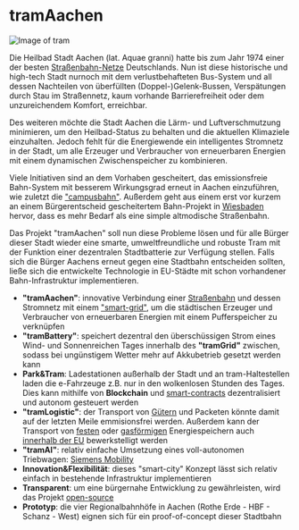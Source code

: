 # tramAachen
![Image of tram](https://upload.wikimedia.org/wikipedia/commons/thumb/4/49/ASEAG_1006.JPG/1200px-ASEAG_1006.JPG)

Die Heilbad Stadt Aachen (lat. Aquae granni) hatte bis zum Jahr 1974 einer der besten [Straßenbahn-Netze](https://de.m.wikipedia.org/wiki/Stra%C3%9Fenbahn_Aachen) Deutschlands. Nun ist diese historische und high-tech Stadt nurnoch mit dem verlustbehafteten Bus-System und all dessen Nachteilen von überfüllten (Doppel-)Gelenk-Bussen, Verspätungen durch Stau im Straßennetz, kaum vorhande Barrierefreiheit oder dem unzureichendem Komfort, erreichbar.

Des weiteren möchte die Stadt Aachen die Lärm- und Luftverschmutzung minimieren, um den Heilbad-Status zu behalten und die aktuellen Klimaziele einzuhalten. Jedoch fehlt für die Energiewende ein intelligentes Stromnetz in der Stadt, um alle Erzeuger und Verbraucher von erneuerbaren Energien mit einem dynamischen Zwischenspeicher zu kombinieren. 

Viele Initiativen sind an dem Vorhaben gescheitert, das emissionsfreie Bahn-System mit besserem Wirkungsgrad erneut in Aachen einzuführen, wie zuletzt die ["campusbahn"](https://de.wikipedia.org/wiki/Campusbahn).
Außerdem geht aus einem erst vor kurzem an einem Bürgerentscheid gescheitertem Bahn-Projekt in [Wiesbaden](https://de.wikipedia.org/wiki/Citybahn_Wiesbaden) hervor, dass es mehr Bedarf als eine simple altmodische Straßenbahn.

Das Projekt "tramAachen" soll nun diese Probleme lösen und für alle Bürger dieser Stadt wieder eine smarte, umweltfreundliche und robuste Tram mit der Funktion einer dezentralen Stadtbatterie zur Verfügung stellen.
Falls sich die Bürger Aachens erneut gegen eine Stadtbahn entscheiden sollten, ließe sich die entwickelte Technologie in EU-Städte mit schon vorhandener Bahn-Infrastruktur implementieren.


* **"tramAachen"**: innovative Verbindung einer [Straßenbahn](https://de.m.wikipedia.org/wiki/Stra%C3%9Fenbahn_Stra%C3%9Fburg) und dessen Stromnetz mit einem ["smart-grid"](https://www.eon.de/de/eonerleben/smart-grid-so-funktioniert-das-intelligente-stromnetz.html), um die städtischen Erzeuger und Verbraucher von erneuerbaren Energien mit einem Pufferspeicher zu verknüpfen
* **"tramBattery"**: speichert dezentral den überschüssigen Strom eines Wind- und Sonnenreichen Tages innerhalb des **"tramGrid"** zwischen, sodass bei ungünstigem Wetter mehr auf Akkubetrieb gesetzt werden kann
* **Park&Tram**: Ladestationen außerhalb der Stadt und an tram-Haltestellen laden die e-Fahrzeuge z.B. nur in den wolkenlosen Stunden des Tages. Dies kann mithilfe von **Blockchain** und [smart-contracts](https://ethereum.org/en/developers/docs/smart-contracts/) dezentralisiert und autonom gesteuert werden
* **"tramLogistic"**: der Transport von [Gütern](https://www.avg.info/unternehmen/presse/pressemitteilungen/meldungen/entwicklung-einer-guetertram-neues-verbundprojekt-logiktram.html) und Packeten könnte damit auf der letzten Meile emmisionsfrei werden. Außerdem kann der Transport von [festen](https://www.dlr.de/sf/desktopdefault.aspx/tabid-8560/15527_read-44867/) oder [gasförmigen](https://www.erneuerbareenergien.de/politik/energiepolitik/wasserstoff-der-mobilitaet-leipzig-baut-europas-erste-wasserstoff-tram) Energiespeichern auch [innerhalb der EU](https://de.m.wikipedia.org/wiki/Grenz%C3%BCberschreitender_Stra%C3%9Fenbahnverkehr) bewerkstelligt werden
* **"tramAI"**: relativ einfache Umsetzung eines voll-autonomen Triebwagen: [Siemens Mobility](https://www.mobility.siemens.com/global/de/portfolio/schiene/fahrzeuge/strassenbahnen/autonome-strassenbahn.html)
* **Innovation&Flexibilität**: dieses "smart-city" Konzept lässt sich relativ einfach in bestehende Infrastruktur implementieren
* **Transparent**: um eine bürgernahe Entwicklung zu gewährleisten, wird das Projekt [open-source](https://github.com/readme/featured/nasa-ingenuity-helicopter)
* **Prototyp**: die vier Regionalbahnhöfe in Aachen (Rothe Erde - HBF - Schanz - West) eignen sich für ein proof-of-concept dieser Stadtbahn
